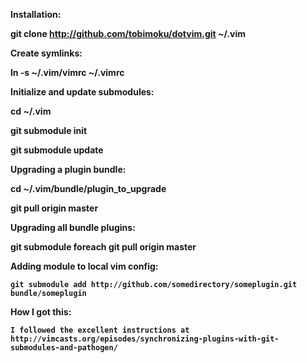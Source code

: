 <strong>Installation:

  git clone http://github.com/tobimoku/dotvim.git ~/.vim

Create symlinks:

  ln -s ~/.vim/vimrc ~/.vimrc

<strong>Initialize and update submodules:

  cd ~/.vim  

  git submodule init  

  git submodule update

<strong>Upgrading a plugin bundle:

  cd ~/.vim/bundle/plugin_to_upgrade  

  git pull origin master

<strong>Upgrading all bundle plugins:

  git submodule foreach git pull origin master


<strong>Adding module to local vim config:
  
    git submodule add http://github.com/somedirectory/someplugin.git bundle/someplugin


<strong>How I got this:

    I followed the excellent instructions at  http://vimcasts.org/episodes/synchronizing-plugins-with-git-submodules-and-pathogen/  

